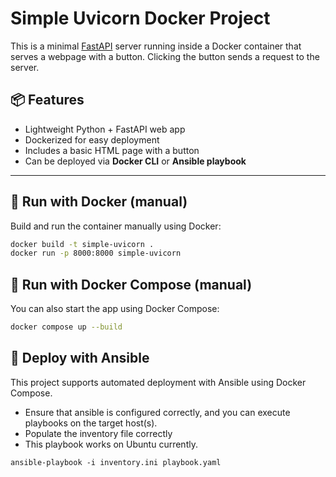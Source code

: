 # Simple Uvicorn Docker Project

This is a minimal [FastAPI](https://fastapi.tiangolo.com/) server running inside a Docker container that serves a webpage with a button. Clicking the button sends a request to the server.

## 📦 Features

- Lightweight Python + FastAPI web app
- Dockerized for easy deployment
- Includes a basic HTML page with a button
- Can be deployed via **Docker CLI** or **Ansible playbook**

---

## 🚀 Run with Docker (manual)

Build and run the container manually using Docker:

```bash
docker build -t simple-uvicorn .
docker run -p 8000:8000 simple-uvicorn
```
## 🚀 Run with Docker Compose (manual)
You can also start the app using Docker Compose:

```bash
docker compose up --build
```

## 🚀 Deploy with Ansible
This project supports automated deployment with Ansible using Docker Compose.
- Ensure that ansible is configured correctly, and you can execute playbooks on the target host(s).
- Populate the inventory file correctly
- This playbook works on Ubuntu currently.
```
ansible-playbook -i inventory.ini playbook.yaml
```
